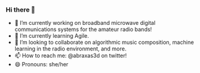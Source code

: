### Hi there 👋
- 🔭 I’m currently working on broadband microwave digital communications systems for the amateur radio bands!
- 🌱 I’m currently learning Agile. 
- 👯 I’m looking to collaborate on algorithmic music composition, machine learning in the radio environment, and more.
- 📫 How to reach me: @abraxas3d on twitter!
- 😄 Pronouns: she/her



<!--
**Abraxas3d/Abraxas3d** is a ✨ _special_ ✨ repository because its `README.md` (this file) appears on your GitHub profile.

Here are some ideas to get you started:

- 🔭 I’m currently working on ...
- 🌱 I’m currently learning ...
- 👯 I’m looking to collaborate on ...
- 🤔 I’m looking for help with ...
- 💬 Ask me about ...
- 📫 How to reach me: ...
- 😄 Pronouns: ...
- ⚡ Fun fact: ...
-->
